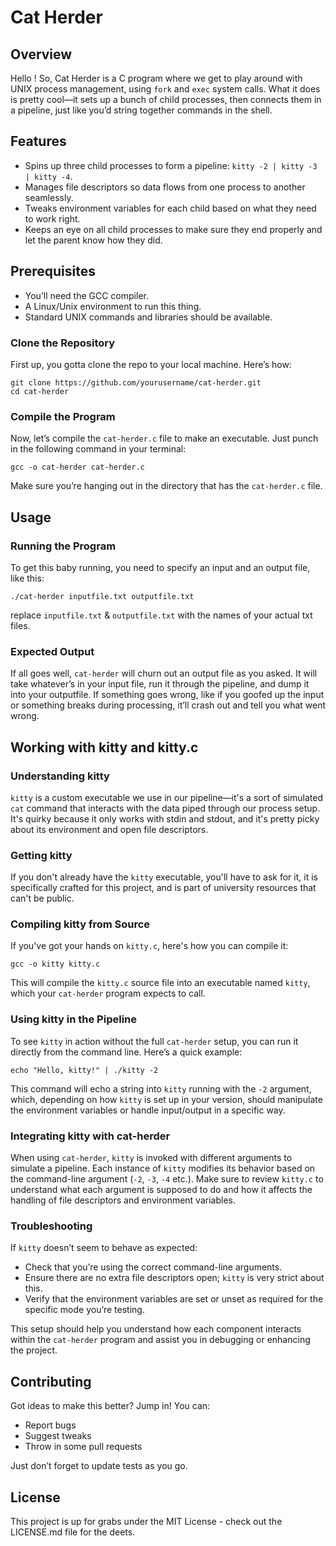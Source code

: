 # Cat Herder

## Overview
Hello ! So, Cat Herder is a C program where we get to play around with UNIX process management, using `fork` and `exec` system calls. What it does is pretty cool—it sets up a bunch of child processes, then connects them in a pipeline, just like you’d string together commands in the shell.

## Features
- Spins up three child processes to form a pipeline: `kitty -2 | kitty -3 | kitty -4`.
- Manages file descriptors so data flows from one process to another seamlessly.
- Tweaks environment variables for each child based on what they need to work right.
- Keeps an eye on all child processes to make sure they end properly and let the parent know how they did.

## Prerequisites
- You’ll need the GCC compiler.
- A Linux/Unix environment to run this thing.
- Standard UNIX commands and libraries should be available.

### Clone the Repository
First up, you gotta clone the repo to your local machine. Here’s how:

```
git clone https://github.com/yourusername/cat-herder.git
cd cat-herder
```

### Compile the Program
Now, let’s compile the `cat-herder.c` file to make an executable. Just punch in the following command in your terminal:

```
gcc -o cat-herder cat-herder.c
```

Make sure you’re hanging out in the directory that has the `cat-herder.c` file.

## Usage

### Running the Program
To get this baby running, you need to specify an input and an output file, like this:

```
./cat-herder inputfile.txt outputfile.txt
```

replace `inputfile.txt` & `outputfile.txt` with the names of your actual txt files.

### Expected Output
If all goes well, `cat-herder` will churn out an output file as you asked. It will take whatever’s in your input file, run it through the pipeline, and dump it into your outputfile. If something goes wrong, like if you goofed up the input or something breaks during processing, it’ll crash out and tell you what went wrong.

## Working with kitty and kitty.c

### Understanding kitty
`kitty` is a custom executable we use in our pipeline—it's a sort of simulated `cat` command that interacts with the data piped through our process setup. It's quirky because it only works with stdin and stdout, and it's pretty picky about its environment and open file descriptors.

### Getting kitty
If you don't already have the `kitty` executable, you'll have to ask for it, it is specifically crafted for this project, and is part of university resources that can't be public.

### Compiling kitty from Source
If you've got your hands on `kitty.c`, here's how you can compile it:

```
gcc -o kitty kitty.c
```

This will compile the `kitty.c` source file into an executable named `kitty`, which your `cat-herder` program expects to call.

### Using kitty in the Pipeline
To see `kitty` in action without the full `cat-herder` setup, you can run it directly from the command line. Here’s a quick example:

```
echo "Hello, kitty!" | ./kitty -2
```

This command will echo a string into `kitty` running with the `-2` argument, which, depending on how `kitty` is set up in your version, should manipulate the environment variables or handle input/output in a specific way.

### Integrating kitty with cat-herder
When using `cat-herder`, `kitty` is invoked with different arguments to simulate a pipeline. Each instance of `kitty` modifies its behavior based on the command-line argument (`-2`, `-3`, `-4` etc.). Make sure to review `kitty.c` to understand what each argument is supposed to do and how it affects the handling of file descriptors and environment variables.

### Troubleshooting
If `kitty` doesn’t seem to behave as expected:
- Check that you’re using the correct command-line arguments.
- Ensure there are no extra file descriptors open; `kitty` is very strict about this.
- Verify that the environment variables are set or unset as required for the specific mode you’re testing.

This setup should help you understand how each component interacts within the `cat-herder` program and assist you in debugging or enhancing the project.

## Contributing
Got ideas to make this better? Jump in! You can:
- Report bugs
- Suggest tweaks
- Throw in some pull requests

Just don’t forget to update tests as you go.

## License
This project is up for grabs under the MIT License - check out the LICENSE.md file for the deets.
